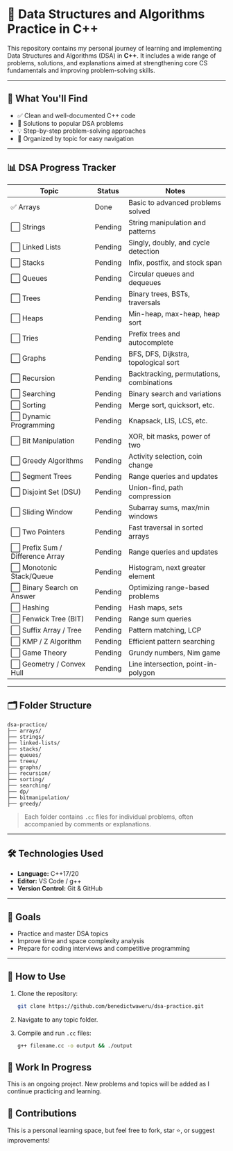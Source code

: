 # 📘 Data Structures and Algorithms Practice in C++

This repository contains my personal journey of learning and implementing Data Structures and Algorithms (DSA) in **C++**. It includes a wide range of problems, solutions, and explanations aimed at strengthening core CS fundamentals and improving problem-solving skills.

---

## 🧠 What You'll Find

- ✅ Clean and well-documented C++ code
- 🧩 Solutions to popular DSA problems
- 💡 Step-by-step problem-solving approaches
- 📁 Organized by topic for easy navigation

---
## 📊 DSA Progress Tracker

| Topic               | Status  | Notes |
|---------------------|---------|-------|
| ✅ Arrays            | Done    | Basic to advanced problems solved |
| ⬜ Strings           | Pending    | String manipulation and patterns |
| ⬜ Linked Lists      | Pending    | Singly, doubly, and cycle detection |
| ⬜ Stacks            | Pending    | Infix, postfix, and stock span |
| ⬜ Queues            | Pending    | Circular queues and dequeues |
| ⬜ Trees             | Pending    | Binary trees, BSTs, traversals |
| ⬜ Heaps             | Pending | Min-heap, max-heap, heap sort |
| ⬜ Tries             | Pending | Prefix trees and autocomplete |
| ⬜ Graphs            | Pending    | BFS, DFS, Dijkstra, topological sort |
| ⬜ Recursion         | Pending    | Backtracking, permutations, combinations |
| ⬜ Searching         | Pending    | Binary search and variations |
| ⬜ Sorting           | Pending    | Merge sort, quicksort, etc. |
| ⬜ Dynamic Programming | Pending | Knapsack, LIS, LCS, etc. |
| ⬜ Bit Manipulation  | Pending | XOR, bit masks, power of two |
| ⬜ Greedy Algorithms | Pending    | Activity selection, coin change |
| ⬜ Segment Trees     | Pending | Range queries and updates |
| ⬜ Disjoint Set (DSU) | Pending | Union-find, path compression |
| ⬜ Sliding Window            | Pending | Subarray sums, max/min windows |
| ⬜ Two Pointers              | Pending     | Fast traversal in sorted arrays |
| ⬜ Prefix Sum / Difference Array | Pending | Range queries and updates |
| ⬜ Monotonic Stack/Queue     | Pending     | Histogram, next greater element |
| ⬜ Binary Search on Answer   | Pending     | Optimizing range-based problems |
| ⬜ Hashing                   | Pending     | Hash maps, sets |
| ⬜ Fenwick Tree (BIT)        | Pending     | Range sum queries |
| ⬜ Suffix Array / Tree       | Pending     | Pattern matching, LCP |
| ⬜ KMP / Z Algorithm         | Pending     | Efficient pattern searching |
| ⬜ Game Theory               | Pending     | Grundy numbers, Nim game |
| ⬜ Geometry / Convex Hull    | Pending     | Line intersection, point-in-polygon |

---

## 🗂️ Folder Structure
```
dsa-practice/
├── arrays/
├── strings/
├── linked-lists/
├── stacks/
├── queues/
├── trees/
├── graphs/
├── recursion/
├── sorting/
├── searching/
├── dp/
├── bitmanipulation/
├── greedy/
```


> Each folder contains `.cc` files for individual problems, often accompanied by comments or explanations.

---

## 🛠️ Technologies Used

- **Language:** C++17/20
- **Editor:** VS Code / g++
- **Version Control:** Git & GitHub

---

## 🎯 Goals

- Practice and master DSA topics
- Improve time and space complexity analysis
- Prepare for coding interviews and competitive programming

---

## 📝 How to Use

1. Clone the repository:

   ```bash
   git clone https://github.com/benedictwaweru/dsa-practice.git
   ```
   
2. Navigate to any topic folder.
3. Compile and run ```.cc``` files:

   ```bash
   g++ filename.cc -o output && ./output
   ```

## 🚧 Work In Progress

This is an ongoing project. New problems and topics will be added as I continue practicing and learning.

## 🤝 Contributions

This is a personal learning space, but feel free to fork, star ⭐, or suggest improvements!
